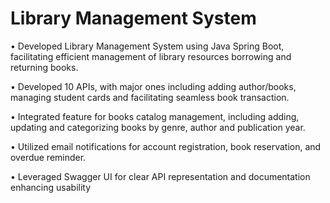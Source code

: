 # Library Management System

• Developed Library Management System using Java Spring Boot, facilitating efficient management of library
resources borrowing and returning books.

• Developed 10 APIs, with major ones including adding author/books, managing student cards and facilitating
seamless book transaction.

• Integrated feature for books catalog management, including adding, updating and categorizing books by genre,
author and publication year.

• Utilized email notifications for account registration, book reservation, and overdue reminder.

• Leveraged Swagger UI for clear API representation and documentation enhancing usability
